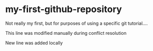 # my-first-github-repository
Not really my first, but for purposes of using a specific git tutorial....

This line was modified manually during conflict resolution

New line was added locally
